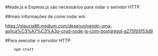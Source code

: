 #Node.js e Express.js são necessários para rodar o serivdor HTTP.

##mais informações de como rodar em:

https://glaucia86.medium.com/desenvolvendo-uma-aplica%C3%A7%C3%A3o-crud-node-js-com-postgresql-a275fb5f53d9

#Para executar o servidor HTTP:

```
    npm start
```
